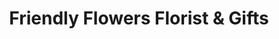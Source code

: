 ---
title: "Friendly Flowers Florist & Gifts"
url: /millsboro/friendly-flowers-florist-and-gifts/
shop: florist
---